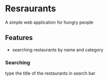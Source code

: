 # Resraurants
A simple web application for hungry people

## Features
- searching restaurants by name and category

### Searching
type the title of the restaurants in search bar
